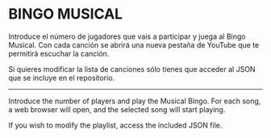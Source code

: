 # BINGO MUSICAL

Introduce el número de jugadores que vais a participar y juega al Bingo Musical. Con cada canción se abrirá una nueva pestaña de YouTube que te permitirá escuchar la canción.

Si quieres modificar la lista de canciones sólo tienes que acceder al JSON que se incluye en el repositorio.

---------------------------------------------------------------------------------

Introduce the number of players and play the Musical Bingo. For each song, a web browser will open, and the selected song will start playing.

If you wish to modify the playlist, access the included JSON file.
